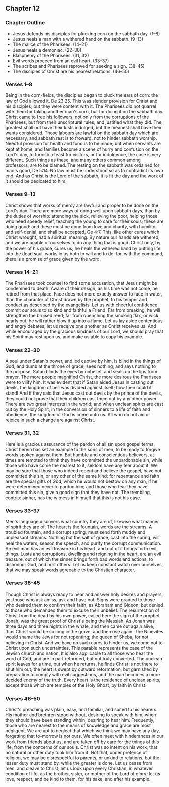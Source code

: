 ## Chapter 12

### Chapter Outline

- Jesus defends his disciples for plucking corn on the sabbath day. (1–8)
- Jesus heals a man with a withered hand on the sabbath. (9–13)
- The malice of the Pharisees. (14–21)
- Jesus heals a demoniac. (22–30)
- Blasphemy of the Pharisees. (31, 32)
- Evil words proceed from an evil heart. (33–37)
- The scribes and Pharisees reproved for seeking a sign. (38–45)
- The disciples of Christ are his nearest relations. (46–50)

### Verses 1–8

Being in the corn-fields, the disciples began to pluck the ears of corn: the law of God allowed it, De 23:25. This was slender provision for Christ and his disciples; but they were content with it. The Pharisees did not quarrel with them for taking another man's corn, but for doing it on the sabbath day. Christ came to free his followers, not only from the corruptions of the Pharisees, but from their unscriptural rules, and justified what they did. The greatest shall not have their lusts indulged, but the meanest shall have their wants considered. Those labours are lawful on the sabbath day which are necessary, and sabbath rest is to froward, not to hinder sabbath worship. Needful provision for health and food is to be made; but when servants are kept at home, and families become a scene of hurry and confusion on the Lord's day, to furnish a feast for visitors, or for indulgence, the case is very different. Such things as these, and many others common among professors, are to be blamed. The resting on the sabbath was ordained for man's good, De 5:14. No law must be understood so as to contradict its own end. And as Christ is the Lord of the sabbath, it is fit the day and the work of it should be dedicated to him.

### Verses 9–13

Christ shows that works of mercy are lawful and proper to be done on the Lord's day. There are more ways of doing well upon sabbath days, than by the duties of worship: attending the sick, relieving the poor, helping those who need speedy relief, teaching the young to care for their souls; these are doing good: and these must be done from love and charity, with humility and self-denial, and shall be accepted, Ge 4:7. This, like other cures which Christ wrought, had a spiritual meaning. By nature our hands are withered, and we are unable of ourselves to do any thing that is good. Christ only, by the power of his grace, cures us; he heals the withered hand by putting life into the dead soul, works in us both to will and to do: for, with the command, there is a promise of grace given by the word.

### Verses 14–21

The Pharisees took counsel to find some accusation, that Jesus might be condemned to death. Aware of their design, as his time was not come, he retired from that place. Face does not more exactly answer to face in water, than the character of Christ drawn by the prophet, to his temper and conduct as described by the evangelists. Let us with cheerful confidence commit our souls to so kind and faithful a Friend. Far from breaking, he will strengthen the bruised reed; far from quenching the smoking flax, or wick nearly out, he will rather blow it up into a flame. Let us lay aside contentious and angry debates; let us receive one another as Christ receives us. And while encouraged by the gracious kindness of our Lord, we should pray that his Spirit may rest upon us, and make us able to copy his example.

### Verses 22–30

A soul under Satan's power, and led captive by him, is blind in the things of God, and dumb at the throne of grace; sees nothing, and says nothing to the purpose. Satan blinds the eyes by unbelief, and seals up the lips from prayer. The more people magnified Christ, the more desirous the Pharisees were to vilify him. It was evident that if Satan aided Jesus in casting out devils, the kingdom of hell was divided against itself; how then could it stand! And if they said that Jesus cast out devils by the prince of the devils, they could not prove that their children cast them out by any other power. There are two great interests in the world; and when unclean spirits are cast out by the Holy Spirit, in the conversion of sinners to a life of faith and obedience, the kingdom of God is come unto us. All who do not aid or rejoice in such a change are against Christ.

### Verses 31, 32

Here is a gracious assurance of the pardon of all sin upon gospel terms. Christ herein has set an example to the sons of men, to be ready to forgive words spoken against them. But humble and conscientious believers, at times are tempted to think they have committed the unpardonable sin, while those who have come the nearest to it, seldom have any fear about it. We may be sure that those who indeed repent and believe the gospel, have not committed this sin, or any other of the same kind; for repentance and faith are the special gifts of God, which he would not bestow on any man, if he were determined never to pardon him; and those who fear they have committed this sin, give a good sign that they have not. The trembling, contrite sinner, has the witness in himself that this is not his case.

### Verses 33–37

Men's language discovers what country they are of, likewise what manner of spirit they are of. The heart is the fountain, words are the streams. A troubled fountain, and a corrupt spring, must send forth muddy and unpleasant streams. Nothing but the salt of grace, cast into the spring, will heal the waters, season the speech, and purify the corrupt communication. An evil man has an evil treasure in his heart, and out of it brings forth evil things. Lusts and corruptions, dwelling and reigning in the heart, are an evil treasure, out of which the sinner brings forth bad words and actions, to dishonour God, and hurt others. Let us keep constant watch over ourselves, that we may speak words agreeable to the Christian character.

### Verses 38–45

Though Christ is always ready to hear and answer holy desires and prayers, yet those who ask amiss, ask and have not. Signs were granted to those who desired them to confirm their faith, as Abraham and Gideon; but denied to those who demanded them to excuse their unbelief. The resurrection of Christ from the dead by his own power, called here the sign of the prophet Jonah, was the great proof of Christ's being the Messiah. As Jonah was three days and three nights in the whale, and then came out again alive, thus Christ would be so long in the grave, and then rise again. The Ninevites would shame the Jews for not repenting; the queen of Sheba, for not believing in Christ. And we have no such cares to hinder us, we come not to Christ upon such uncertainties. This parable represents the case of the Jewish church and nation. It is also applicable to all those who hear the word of God, and are in part reformed, but not truly converted. The unclean spirit leaves for a time, but when he returns, he finds Christ is not there to shut him out; the heart is swept by outward reformation, but garnished by preparation to comply with evil suggestions, and the man becomes a more decided enemy of the truth. Every heart is the residence of unclean spirits, except those which are temples of the Holy Ghost, by faith in Christ.

### Verses 46–50

Christ's preaching was plain, easy, and familiar, and suited to his hearers. His mother and brethren stood without, desiring to speak with him, when they should have been standing within, desiring to hear him. Frequently, those who are nearest to the means of knowledge and grace are most negligent. We are apt to neglect that which we think we may have any day, forgetting that to-morrow is not ours. We often meet with hinderances in our work from friends about us, and are taken off by care for the things of this life, from the concerns of our souls. Christ was so intent on his work, that no natural or other duty took him from it. Not that, under pretence of religion, we may be disrespectful to parents, or unkind to relations; but the lesser duty must stand by, while the greater is done. Let us cease from men, and cleave to Christ; let us look upon every Christian, in whatever condition of life, as the brother, sister, or mother of the Lord of glory; let us love, respect, and be kind to them, for his sake, and after his example.

